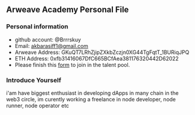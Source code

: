 ## Arweave Academy Personal File

### Personal information

- github account: @Brrrskuy
- Email: akbarasiff1@gmail.com
- Arweave Address: GKuQT7LRhZjipZXkbZczjn0XG44TgFqtT_1BURiqJPQ
- ETH Address: 0xfb31416067DfC665BCfAea381176320442D62022
- Please finish this [form](https://docs.google.com/forms/d/e/1FAIpQLSfWA5fIIcBgmRppm3jNz5vmf9Mai_QMVil-2pO4r7YKn_Zhtw/viewform?usp=sf_link) to join in the talent pool.

### Introduce Yourself
 i'am have biggest enthusiast in developing dApps in many chain in the web3 circle, im curently working a freelance in node developer, node runner, node operator etc
